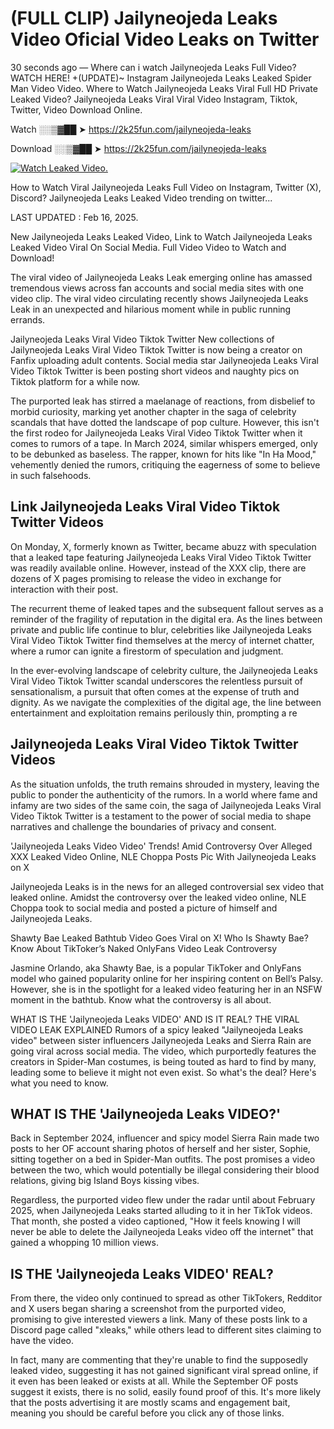 # (FULL CLIP) Jailyneojeda Leaks Video Oficial Video Leaks on Twitter

30 seconds ago — Where can i watch Jailyneojeda Leaks Full Video? WATCH HERE! +(UPDATE)~ Instagram Jailyneojeda Leaks Leaked Spider Man Video Video. Where to Watch Jailyneojeda Leaks Viral Full HD Private Leaked Video? Jailyneojeda Leaks Viral Viral Video Instagram, Tiktok, Twitter, Video Download Online.

Watch ░░▒▓██ ➤ https://2k25fun.com/jailyneojeda-leaks

Download ░░▒▓██ ➤ https://2k25fun.com/jailyneojeda-leaks

[![Watch Leaked Video.](https://miro.medium.com/v2/resize:fit:828/format:webp/1*cilzJN44JGOrTw9NJCrNHA.gif "Watch Leaked Video")](https://2k25fun.com/jailyneojeda-leaks)

How to Watch Viral Jailyneojeda Leaks Full Video on Instagram, Twitter (X), Discord? Jailyneojeda Leaks Leaked Video trending on twitter...

LAST UPDATED : Feb 16, 2025.

New Jailyneojeda Leaks Leaked Video, Link to Watch Jailyneojeda Leaks Leaked Video Viral On Social Media. Full Video Video to Watch and Download!

The viral video of Jailyneojeda Leaks Leak emerging online has amassed tremendous views across fan accounts and social media sites with one video clip. The viral video circulating recently shows Jailyneojeda Leaks Leak in an unexpected and hilarious moment while in public running errands.

Jailyneojeda Leaks Viral Video Tiktok Twitter New collections of Jailyneojeda Leaks Viral Video Tiktok Twitter is now being a creator on Fanfix uploading adult contents. Social media star Jailyneojeda Leaks Viral Video Tiktok Twitter is been posting short videos and naughty pics on Tiktok platform for a while now.

The purported leak has stirred a maelanage of reactions, from disbelief to morbid curiosity, marking yet another chapter in the saga of celebrity scandals that have dotted the landscape of pop culture. However, this isn't the first rodeo for Jailyneojeda Leaks Viral Video Tiktok Twitter when it comes to rumors of a tape. In March 2024, similar whispers emerged, only to be debunked as baseless. The rapper, known for hits like "In Ha Mood," vehemently denied the rumors, critiquing the eagerness of some to believe in such falsehoods.

## Link Jailyneojeda Leaks Viral Video Tiktok Twitter Videos

On Monday, X, formerly known as Twitter, became abuzz with speculation that a leaked tape featuring Jailyneojeda Leaks Viral Video Tiktok Twitter was readily available online. However, instead of the XXX clip, there are dozens of X pages promising to release the video in exchange for interaction with their post.

The recurrent theme of leaked tapes and the subsequent fallout serves as a reminder of the fragility of reputation in the digital era. As the lines between private and public life continue to blur, celebrities like Jailyneojeda Leaks Viral Video Tiktok Twitter find themselves at the mercy of internet chatter, where a rumor can ignite a firestorm of speculation and judgment.

In the ever-evolving landscape of celebrity culture, the Jailyneojeda Leaks Viral Video Tiktok Twitter scandal underscores the relentless pursuit of sensationalism, a pursuit that often comes at the expense of truth and dignity. As we navigate the complexities of the digital age, the line between entertainment and exploitation remains perilously thin, prompting a re

##  Jailyneojeda Leaks Viral Video Tiktok Twitter Videos

As the situation unfolds, the truth remains shrouded in mystery, leaving the public to ponder the authenticity of the rumors. In a world where fame and infamy are two sides of the same coin, the saga of Jailyneojeda Leaks Viral Video Tiktok Twitter is a testament to the power of social media to shape narratives and challenge the boundaries of privacy and consent.

'Jailyneojeda Leaks Video Video' Trends! Amid Controversy Over Alleged XXX Leaked Video Online, NLE Choppa Posts Pic With Jailyneojeda Leaks on X

Jailyneojeda Leaks is in the news for an alleged controversial sex video that leaked online. Amidst the controversy over the leaked video online, NLE Choppa took to social media and posted a picture of himself and Jailyneojeda Leaks.

Shawty Bae Leaked Bathtub Video Goes Viral on X! Who Is Shawty Bae? Know About TikToker’s Naked OnlyFans Video Leak Controversy

Jasmine Orlando, aka Shawty Bae, is a popular TikToker and OnlyFans model who gained popularity online for her inspiring content on Bell’s Palsy. However, she is in the spotlight for a leaked video featuring her in an NSFW moment in the bathtub. Know what the controversy is all about.

WHAT IS THE 'Jailyneojeda Leaks VIDEO' AND IS IT REAL? THE VIRAL VIDEO LEAK EXPLAINED Rumors of a spicy leaked "Jailyneojeda Leaks video" between sister influencers Jailyneojeda Leaks and Sierra Rain are going viral across social media. The video, which purportedly features the creators in Spider-Man costumes, is being touted as hard to find by many, leading some to believe it might not even exist. So what's the deal? Here's what you need to know.

## WHAT IS THE 'Jailyneojeda Leaks VIDEO?'

Back in September 2024, influencer and spicy model Sierra Rain made two posts to her OF account sharing photos of herself and her sister, Sophie, sitting together on a bed in Spider-Man outfits. The post promises a video between the two, which would potentially be illegal considering their blood relations, giving big Island Boys kissing vibes.

Regardless, the purported video flew under the radar until about February 2025, when Jailyneojeda Leaks started alluding to it in her TikTok videos. That month, she posted a video captioned, "How it feels knowing I will never be able to delete the Jailyneojeda Leaks video off the internet" that gained a whopping 10 million views.

## IS THE 'Jailyneojeda Leaks VIDEO' REAL?

From there, the video only continued to spread as other TikTokers, Redditor and X users began sharing a screenshot from the purported video, promising to give interested viewers a link. Many of these posts link to a Discord page called "xleaks," while others lead to different sites claiming to have the video.

In fact, many are commenting that they're unable to find the supposedly leaked video, suggesting it has not gained significant viral spread online, if it even has been leaked or exists at all. While the September OF posts suggest it exists, there is no solid, easily found proof of this. It's more likely that the posts advertising it are mostly scams and engagement bait, meaning you should be careful before you click any of those links.